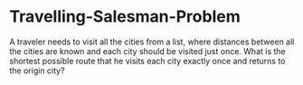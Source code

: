 # Travelling-Salesman-Problem
A traveler needs to visit all the cities from a list, where distances between all the cities are known and each city should be visited just once. What is the shortest possible route that he visits each city exactly once and returns to the origin city?
